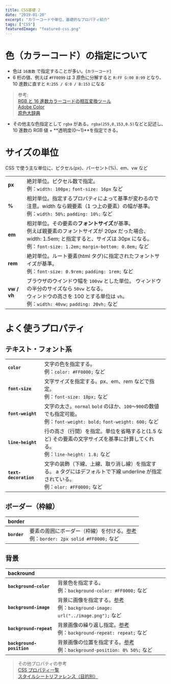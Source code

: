 ```yaml
---
title: CSS基礎 2
date: "2019-01-20"
excerpt: "カラーコードや単位、基礎的なプロパティ紹介"
tags: ["CSS"]
featuredImage: "featured-css.png"
---
```


# 色（カラーコード）の指定について

- 色は `16進数` で指定することが多い。(`カラーコード`)
- 6 桁の値、例えば `#FF0099` は 3 原色に分解すると `R:FF G:00 B:99` となり、10 進数に直すと `R:255 / G:0 / B:153` になる

> 参考:  
> [RGB と 16 進数カラーコードの相互変換ツール](https://www.peko-step.com/tool/tfcolor.html)  
> [Adobe Color](https://color.adobe.com/ja/create/color-wheel/)  
> [原色大辞典](https://www.colordic.org/)

- その他主な色指定として `rgba` がある。`rgba(255,0,153,0.5)`などと記述し、10 進数の RGB 値 + **透明度(0〜1)**を指定できる。

# サイズの単位

CSS で使う主な単位に、ピクセル(px)、パーセント(%)、em、vw など

|             |                                                                                                                                                                                                                |
| :---------- | -------------------------------------------------------------------------------------------------------------------------------------------------------------------------------------------------------------- |
| **px**      | 絶対単位。ピクセル数で指定。 <br>例：`width: 100px;` `font-size: 16px` など                                                                                                                                    |
| **%**       | 相対単位。指定するプロパティによって基準が変わるので注意。width なら親要素（1 つ上の要素）の幅が基準。 <br>例：`width: 50%;` `padding: 10%;` など                                                              |
| **em**      | 相対単位。その要素の**フォントサイズ**が基準。<br>例えば親要素のフォントサイズが 20px だった場合、 width: 1.5em; と指定すると、サイズは 30px になる。 <br>例：`font-size: 1.2em;` `margin-bottom: 0.8em;` など |
| **rem**     | 絶対単位。ルート要素(html タグ)に指定されたフォントサイズが基準。 <br>例：`font-size: 0.9rem;` `padding: 1rem;` など                                                                                           |
| **vw / vh** | ブラウザのウインドウ幅を `100vw` とした単位。 ウィンドウの半分のサイズなら `50vw` となる。<br>ウィンドウの高さを 100 とする単位は `vh`。 <br>例：`width: 40vw;` `padding: 20vh;` など                          |

# よく使うプロパティ

## テキスト・フォント系

|                       |                                                                                                                                        |
| :-------------------- | -------------------------------------------------------------------------------------------------------------------------------------- |
| **`color`**           | 文字の色を指定する。 <br>例：`color: #FF0000;` など                                                                                    |
| **`font-size`**       | 文字サイズを指定する。px、em、rem などで指定。 <br>例：`font-size: 18px;` など                                                         |
| **`font-weight`**     | 文字の太さ。`normal` `bold` のほか、`100〜900`の数値でも指定可能。<br>例：`font-weight: bold;` `font-weight: 600;` など                |
| **`line-height`**     | 行の高さ（行間）を指定。単位を省略すると(1.5 など) その要素の文字サイズを基準に計算してくれる。 <br>例：`line-height: 1.8;` など       |
| **`text-decoration`** | 文字の装飾（下線、上線、取り消し線）を指定する。 a タグにはデフォルトで下線 underline が指定されている。 <br>例：`olor: #FF0000;` など |

## ボーダー（枠線）

| border       |                                                                                                                                              |
| :----------- | -------------------------------------------------------------------------------------------------------------------------------------------- |
| **`border`** | 要素の周囲にボーダー（枠線）を付ける。[参考](https://developer.mozilla.org/ja/docs/Web/CSS/border) <br>例：`border: 2px solid #FF0000;` など |

## 背景

| backround                 |                                                                                                                                                     |
| :------------------------ | --------------------------------------------------------------------------------------------------------------------------------------------------- |
| **`background-color`**    | 背景色を指定する。<br>例：`background-color: #FF0000;` など                                                                                         |
| **`background-image`**    | 背景に画像を指定する。[参考](https://developer.mozilla.org/ja/docs/Web/CSS/background-repeat) <br>例：`background-image: url("../image.png");` など |
| **`background-repeat`**   | 背景画像の繰り返し指定。[参考](https://developer.mozilla.org/ja/docs/Web/CSS/background-repeat) <br>例：`background-repeat: repeat;` など           |
| **`background-position`** | 背景画像の位置を指定する。[参考](https://developer.mozilla.org/ja/docs/Web/CSS/background-position) <br>例：`background-position: 0% 50%;` など     |

> その他プロパティの参考  
> [CSS プロパティ一覧](https://www.tagindex.com/stylesheet/properties/)  
> [スタイルシートリファレンス（目的別）](http://www.htmq.com/style/)
